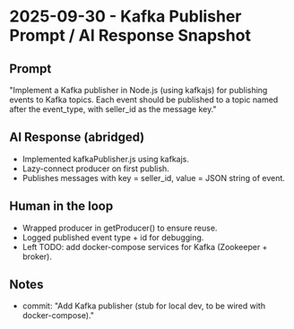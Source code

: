 # 2025-09-30 - Kafka Publisher Prompt / AI Response Snapshot

## Prompt
"Implement a Kafka publisher in Node.js (using kafkajs) for publishing events to Kafka topics.
Each event should be published to a topic named after the event_type, with seller_id as the message key."

## AI Response (abridged)
- Implemented kafkaPublisher.js using kafkajs.
- Lazy-connect producer on first publish.
- Publishes messages with key = seller_id, value = JSON string of event.

## Human in the loop
- Wrapped producer in getProducer() to ensure reuse.
- Logged published event type + id for debugging.
- Left TODO: add docker-compose services for Kafka (Zookeeper + broker).

## Notes
- commit: "Add Kafka publisher (stub for local dev, to be wired with docker-compose)."
